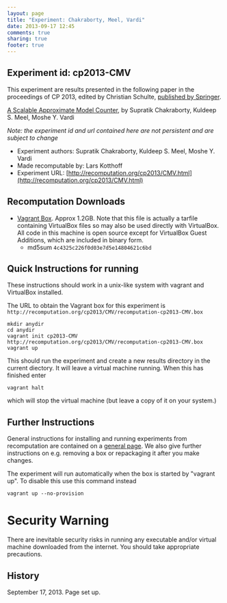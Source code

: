 ```yaml
---
layout: page
title: "Experiment: Chakraborty, Meel, Vardi"
date: 2013-09-17 12:45
comments: true
sharing: true
footer: true
---
```


## Experiment id: cp2013-CMV 

This experiment are results presented in the following paper in the proceedings of CP 2013, edited by Christian Schulte,
[published by Springer](https://www.springer.com/computer/theoretical+computer+science/book/978-3-642-40626-3).

[A Scalable Approximate Model Counter](http://link.springer.com/chapter/10.1007/978-3-642-40627-0_18), by 
Supratik Chakraborty, Kuldeep S. Meel, Moshe Y. Vardi

*Note: the experiment id and url contained here are not persistent and are subject to change*

* Experiment authors: 
Supratik Chakraborty, Kuldeep S. Meel, Moshe Y. Vardi
* Made recomputable by: Lars Kotthoff
* Experiment URL: [http://recomputation.org/cp2013/CMV.html](http://recomputation.org/cp2013/CMV.html)

## Recomputation Downloads

* [Vagrant Box](CMV/recomputation-cp2013-CMV.box). Approx 1.2GB. 
Note that this file is actually a tarfile containing VirtualBox files so may also be used directly with VirtualBox.  All code in this machine is open source except for VirtualBox Guest Additions, which are included in binary form.  
    * md5sum `4c4325c226f0d03e7d5e14804621c6bd`

## Quick Instructions for running 

These instructions should work in a unix-like system with vagrant and VirtualBox installed.
    
The URL to obtain the Vagrant box for this experiment is 
`http://recomputation.org/cp2013/CMV/recomputation-cp2013-CMV.box`

    mkdir anydir
    cd anydir
    vagrant init cp2013-CMV http://recomputation.org/cp2013/CMV/recomputation-cp2013-CMV.box
    vagrant up
   
This should run the experiment and create a new results directory in the current diectory. 
It will leave a virtual machine running.  When this has finished enter

    vagrant halt

which will stop the virtual machine (but leave a copy of it on your system.)
     
## Further Instructions 

General instructions for installing and running experiments from recomputation are contained on a [general page](general_instructions.html). We also give further instructions on e.g. removing a box or repackaging it after you make changes.

The experiment will run automatically when the box is started by "vagrant up".  To disable this use this command instead 

    vagrant up --no-provision

# Security Warning

There are inevitable security risks in running any executable and/or virtual machine downloaded from the internet. You should take appropriate precautions.

## History

September 17, 2013.  Page set up.



